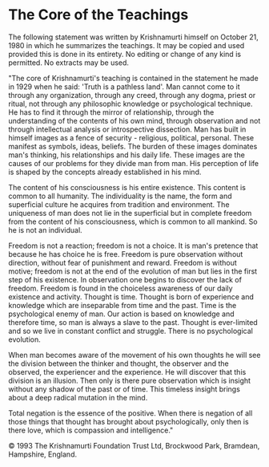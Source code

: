 # The Core of the Teachings

The following statement was written by Krishnamurti himself on October 21, 1980 in which he summarizes the teachings. It may be copied and used provided this is done in its entirety. No editing or change of any kind is permitted. No extracts may be used.

"The core of Krishnamurti's teaching is contained in the statement he made in 1929 when he said: 'Truth is a pathless land'. Man cannot come to it through any organization, through any creed, through any dogma, priest or ritual, not through any philosophic knowledge or psychological technique. He has to find it through the mirror of relationship, through the understanding of the contents of his own mind, through observation and not through intellectual analysis or introspective dissection. Man has built in himself images as a fence of security - religious, political, personal. These manifest as symbols, ideas, beliefs. The burden of these images dominates man's thinking, his relationships and his daily life. These images are the causes of our problems for they divide man from man. His perception of life is shaped by the concepts already established in his mind.

The content of his consciousness is his entire existence. This content is common to all humanity. The individuality is the name, the form and superficial culture he acquires from tradition and environment. The uniqueness of man does not lie in the superficial but in complete freedom from the content of his consciousness, which is common to all mankind. So he is not an individual.

Freedom is not a reaction; freedom is not a choice. It is man's pretence that because he has choice he is free. Freedom is pure observation without direction, without fear of punishment and reward. Freedom is without motive; freedom is not at the end of the evolution of man but lies in the first step of his existence. In observation one begins to discover the lack of freedom. Freedom is found in the choiceless awareness of our daily existence and activity. Thought is time. Thought is born of experience and knowledge which are inseparable from time and the past. Time is the psychological enemy of man. Our action is based on knowledge and therefore time, so man is always a slave to the past. Thought is ever-limited and so we live in constant conflict and struggle. There is no psychological evolution.

When man becomes aware of the movement of his own thoughts he will see the division between the thinker and thought, the observer and the observed, the experiencer and the experience. He will discover that this division is an illusion. Then only is there pure observation which is insight without any shadow of the past or of time. This timeless insight brings about a deep radical mutation in the mind.

Total negation is the essence of the positive. When there is negation of all those things that thought has brought about psychologically, only then is there love, which is compassion and intelligence."

© 1993 The Krishnamurti Foundation Trust Ltd,
Brockwood Park, Bramdean, Hampshire, England.









